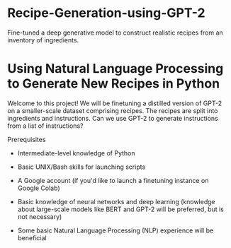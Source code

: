 # Recipe-Generation-using-GPT-2

Fine-tuned a deep generative model to construct realistic recipes from an inventory of ingredients.

# Using Natural Language Processing to Generate New Recipes in Python

Welcome to this project! We will be finetuning a distilled version of GPT-2 on a smaller-scale dataset comprising recipes. The recipes are split into ingredients and instructions. Can we use GPT-2 to generate instructions from a list of instructions?

Prerequisites

- Intermediate-level knowledge of Python

- Basic UNIX/Bash skills for launching scripts

- A Google account (if you'd like to launch a finetuning instance on Google Colab)

- Basic knowledge of neural networks and deep learning (knowledge about large-scale models like BERT and GPT-2 will be preferred, but is not necessary)

- Some basic Natural Language Processing (NLP) experience will be beneficial
